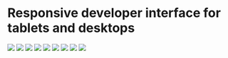 <h1>Responsive developer interface for tablets and desktops</h1>
<img src="./img/1.jpeg">
<img src="./img/2.jpeg">
<img src="./img/3.jpeg">
<img src="./img/4.jpeg">
<img src="./img/5.jpeg">
<img src="./img/6.jpeg">
<img src="./img/7.jpeg">
<img src="./img/8.jpeg">
<img src="./img/9.jpeg">


